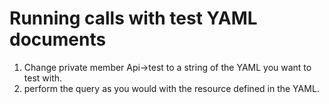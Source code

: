 Running calls with test YAML documents
======================================

1. Change private member Api->test to a string of the YAML you want to test with.
2. perform the query as you would with the resource defined in the YAML.
